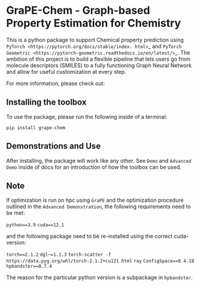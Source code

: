 GraPE-Chem - Graph-based Property Estimation for Chemistry
===========================================================

This is a python package to support Chemical property prediction using `PyTorch <https://pytorch.org/docs/stable/index.
html>`_ and `PyTorch Geometric <https://pytorch-geometric.readthedocs.io/en/latest/>`_.
The ambition of this project is to build a flexible pipeline that lets users go from molecule
descriptors (SMILES) to a fully functioning Graph Neural Network and allow for useful customization
at every step.

For more information, please check out: 



Installing the toolbox
----------------------

To use the package, please run the following inside of a terminal:

``pip install grape-chem``


Demonstrations and Use
-----------------------
After installing, the package will work like any other. See ``Demo``
and ``Advanced Demo`` inside of docs for an introduction of how the toolbox can be used.



Note
-----
If optimization is run on hpc using `GraPE` and the optimization procedure outlined in
the ``Advanced Demonstration``, the following requirements need to be met:

``
python==3.9
``
``
cuda==12.1
``

and the following package need to be re-installed using the correct cuda-version:

``
torch==2.1.2
``
``
dgl~=1.1.3
``
``
torch-scatter -f https://data.pyg.org/whl/torch-2.1.2+cu121.html
``
``
ray
``
``
ConfigSpace==0.4.18
``
``
hpbandster==0.7.4
``

The reason for the particular python version is a subpackage in ``hpbandster``.



